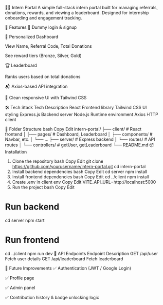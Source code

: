 🧑‍💻 Intern Portal
A simple full-stack intern portal built for managing referrals, donations, rewards, and viewing a leaderboard. Designed for internship onboarding and engagement tracking.

🚀 Features
🔐 Dummy login & signup

🧾 Personalized Dashboard

View Name, Referral Code, Total Donations

See reward tiers (Bronze, Silver, Gold)

🏆 Leaderboard

Ranks users based on total donations

📬 Axios-based API integration

🎨 Clean responsive UI with Tailwind CSS

🛠 Tech Stack
Tech Description
React Frontend library
Tailwind CSS UI styling
Express.js Backend server
Node.js Runtime environment
Axios HTTP client

📁 Folder Structure
bash
Copy
Edit
intern-portal/
├── client/ # React frontend
│ ├── pages/ # Dashboard, Leaderboard
│ ├── components/ # Navbar, etc.
│ └── ...
├── server/ # Express backend
│ └── routes/ # API routes
│ └── controllers/ # getUser, getLeaderboard
└── README.md
📦 Installation

1. Clone the repository
   bash
   Copy
   Edit
   git clone https://github.com/yourusername/intern-portal.git
   cd intern-portal
2. Install backend dependencies
   bash
   Copy
   Edit
   cd server
   npm install
3. Install frontend dependencies
   bash
   Copy
   Edit
   cd ../client
   npm install
4. Create .env in client
   env
   Copy
   Edit
   VITE_API_URL=http://localhost:5000
5. Run the project
   bash
   Copy
   Edit

# Run backend

cd server
npm start

# Run frontend

cd ../client
npm run dev
🔮 API Endpoints
Endpoint Description
GET /api/user Fetch user details
GET /api/leaderboard Fetch leaderboard

🧠 Future Improvements
✅ Authentication (JWT / Google Login)

✅ Profile page

✅ Admin panel

✅ Contribution history & badge unlocking logic
